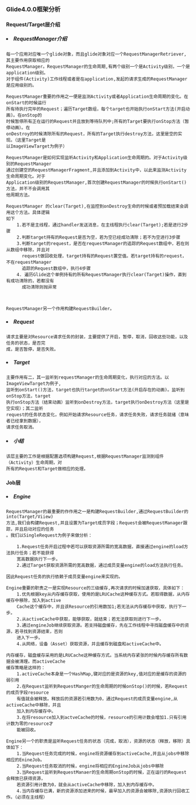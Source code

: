 ### Glide4.0.0框架分析
#### Request/Target层介绍
##### <li>RequestManager介绍

    每一个应用对应唯一个glide对象，而且glide对象对应一个RequestManagerRetriever,其主要作用获取相应的
    RequestManager。RequestManager的生命周期,有两个级别一个是Activity级别，一个是application级别。
    对于组件(Activity)工作线程或者是在application,发起的请求生成的RequestManager是应用级别的。

    RequestManager重要的作用之一便是监测Activity或者Application生命周期的变化。在onStart的时候运行
    所有待执行完毕的Request；遍历Target数组，每个target也开始执行onStart方法(开启动画)。在onStop的
    时候暂停所有正在运行的Request并且放到等待队列中;所有的Target要执行onStop方法（暂停动画）。在
    onDestroy的时候清除所有的Request，所有的Target执行destroy方法，这里是空的实现。（这里Target是
    以ImageViewTarget为例子）

    RequestManager是如何实现监听Activity和Application生命周期的。对于Activity级别的RequestManager
    通过创建空的RequestManagerFragment,并且添加到Activity中，以此来监测Activity生命周期变化。对于
    Application级别的RequestManager,首次创建RequestManager的时候执行onStart()方法，并不不会调用其
    他周期方法。

    RequestManager 的clear(Target),在监控到onDestroy生命的时候或者预加载结束会调用这个方法。具体逻辑
    如下
        1.若不是主线程，通过handler发送消息，在主线程执行clear(Target);若是进行2步骤
        2.判断target持有的Request是否为空，若为空已经成功清除；若不为空进行3步骤
        3.判断target的request，是否在requestManager的追踪的Request数组中，若在则从数组中移除，并且对
          request做回收处理，target持有的Request置空值。若target持有的request，不在requestManager
          追踪的Request数组中，执行4步骤
        4. 遍历Glide这个单例持有的所有RequestManager执行clear(Target)操作，直到有成功清除的，若都没有
          成功清除则抛异常



    RequestManager另一个作用构建RequestBuilder。

##### <li> Request
    请求主要是对Resource请求任务的封装，主要提供了开启，暂停，取消，回收这些功能，以及任务的状态，是否完
    成，是否暂停，是否失败。

##### <li> Target
    主要作用有二，其一监听到requestManager的生命周期变化，执行对应的方法。以ImageViewTarget为例子,
    监听到onStart()方法，target也执行target的onStart方法(开启存在的动画)。监听到onStop方法，target
    执行onStop方法（结束动画）监听到onDestroy方法，target执行onDestroy方法（这里是空实现）；其二监听
    request的任务状态变化，例如开始请求Resource任务，请求任务失败，请求任务就绪（意味者已经拿到数据），
    请求任务取消。
##### <li> 小结
    该层主要的工作是根据配置选项构建Request,根据RequestManager监测到组件（Activity）生命周期，对
    所有的Request和Target做相应的处理。

#### Job层
##### <li> Engine
    RequestManager的最重要的作作用之一是构建RequestBuilder,通过RequestBuilder的into(Target/Viiew)
    方法,我们会构建Request,并且设置为Target成员字段；Request会被RequestManager跟踪，并且启动对应的任务
    。我们以SingleRequest为例子来做分析：
    
        1.Request任务开启过程中若可以获取资源所需的宽高数据，直接通过engine的load方法执行任务；若不能获得
        宽高数据执行下一步。
        2.通过Target获取资源所需的宽高数据，通过成员变量engine的load方法执行任务。
        
    因此Request任务的执行依赖于成员变量engine来实现的。
    
    Engine重要的职责之一是实现Resource的三级缓存,再次请求的时候加速获取，具体如下：
        1.优先根据key从内存缓存获取，使用的是LRUCache这种缓存方式。若取得数据，从内存缓存中移除，加入到active
        Cache这个缓存中，并且该Resource的引用数加1;若无法从内存缓存中获取，执行下一步。
        2.从activeCache中获取，能够获取，就结束；若无法获取则进行下一步。
        3.通过engineJob继续获取资源。若支持磁盘缓存，先在工作线程中寻找磁盘缓存中的资源，若寻找到资源结束，否则
        进入下一步。
        4.从网络，设备（Asset）获取资源，并且缓存到磁盘和activeCache中。
    
    内存缓存，磁盘缓存采用的是LRUCache这种缓存方式。当系统内存紧张的时候内存缓存所有数据会被清理。而activeCache
    缓存策略是这样的：
        1.activeCache本身是一个HashMap,键对应的是资源的key,值对应的是缓存的资源的弱引用
        2.在Request监听到RequestManger的生命周期的时候onStop()的时候，若Request的成员字段resource
        有值就会被释放。释放后的资源若引用数为0，通过Request的成员变量engine,从activeCache中移除，并且
        加入到内存缓存中。
        3.在将resource加入到actveCache的时候，resource的引用计数会增加1.只有引用计数为零的resource才
        能被回收。
     
    Engine另一个的职责是监听Request任务的状态（完成，取消），资源的状态（释放，移除）具体如下：
        1.当Request任务完成的时候，engine将资源缓存到activeCache,并且从jobs中移除相应的EnineJob。
        2.当Request任务取消的时候，engine将相应的EngineJob从jobs中移除
        3.当Request监听到RequestManaer的生命周期onStop的时候，正在运行的Request会释放已获得资源，
        若资源引用计数为0，就会从activeCache中移除，加入到内存缓存中。
        4.当内存缓存已满，新的资源添加进来的时候，最早加入的资源会被移除,资源执行回收工作。（必须在主线程）


